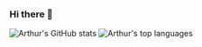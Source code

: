 ### Hi there 👋
![Arthur's GitHub stats](https://github-readme-stats-sigma-five.vercel.app/api?username=elvanaud&count_private=true&show_icons=true&theme=dark) 
![Arthur's top languages](https://github-readme-stats.vercel.app/api/top-langs/?username=elvanaud&hide=jupyter%20notebook&langs_count=10&layout=compact)
<!--
**elvanaud/elvanaud** is a ✨ _special_ ✨ repository because its `README.md` (this file) appears on your GitHub profile.

Here are some ideas to get you started:

- 🔭 I’m currently working on ...
- 🌱 I’m currently learning ...
- 👯 I’m looking to collaborate on ...
- 🤔 I’m looking for help with ...
- 💬 Ask me about ...
- 📫 How to reach me: ...
- 😄 Pronouns: ...
- ⚡ Fun fact: ...
-->
